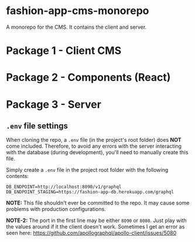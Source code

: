 # fashion-app-cms-monorepo
A monorepo for the CMS. It contains the client and server.

# Package 1 - Client CMS
# Package 2 - Components (React)
# Package 3 - Server
## `.env` file settings
When cloning the repo, a `.env` file (in the project's root folder) does 
**NOT** come included. Therefore, to avoid any errors with the server 
interacting with the database (during development), you'll need to manually 
create this file.

Simply create a `.env` file in the project root folder with the following 
contents:
````
DB_ENDPOINT=http://localhost:8090/v1/graphql
DB_ENDPOINT_STAGING=https://fashion-app-db.herokuapp.com/graphql
````

**NOTE:** This file shouldn't ever be committed to the repo. It may cause 
some problems with production configurations.

**NOTE-2:** The port in the first line may be either `8090` or `8080`. Just 
play with the values around if it the client doesn't work. Sometimes I get 
an error as seen here: https://github.com/apollographql/apollo-client/issues/5080

